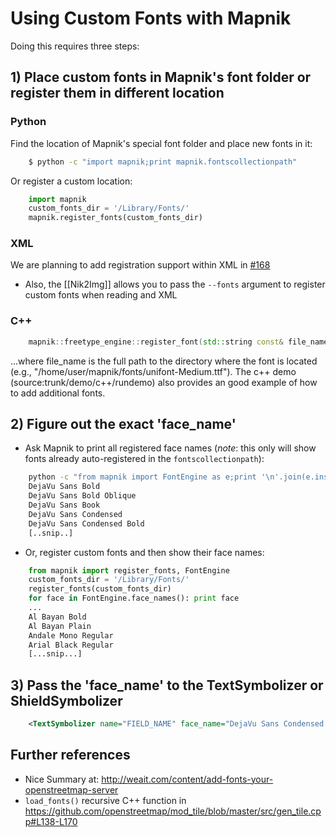 <!-- Name: UsingCustomFonts -->
<!-- Version: 8 -->
<!-- Last-Modified: 2010/01/26 07:54:27 -->
<!-- Author: springmeyer -->


# Using Custom Fonts with Mapnik

Doing this requires three steps:

## 1) Place custom fonts in Mapnik's font folder or register them in different location

### Python
Find the location of Mapnik's special font folder and place new fonts in it:


```sh
    $ python -c "import mapnik;print mapnik.fontscollectionpath"
```

Or register a custom location:

```python
    import mapnik
    custom_fonts_dir = '/Library/Fonts/'
    mapnik.register_fonts(custom_fonts_dir)
```

### XML
We are planning to add registration support within XML in [#168](https://github.com/mapnik/mapnik/issues/168)

  * Also, the [[Nik2Img]] allows you to pass the `--fonts` argument to register custom fonts when reading and XML

### C++

```cpp
    mapnik::freetype_engine::register_font(std::string const& file_name)
```

...where file_name is the full path to the directory where the font is located (e.g., "/home/user/mapnik/fonts/unifont-Medium.ttf"). The c++ demo (source:trunk/demo/c++/rundemo) also provides an good example of how to add additional fonts.

## 2) Figure out the exact 'face_name'

  * Ask Mapnik to print all registered face names (*note*: this only will show fonts already auto-registered in the `fontscollectionpath`):

```sh
    python -c "from mapnik import FontEngine as e;print '\n'.join(e.instance().face_names())"
    DejaVu Sans Bold
    DejaVu Sans Bold Oblique
    DejaVu Sans Book
    DejaVu Sans Condensed
    DejaVu Sans Condensed Bold
    [..snip..]
```

 * Or, register custom fonts and then show their face names:

```python
    from mapnik import register_fonts, FontEngine
    custom_fonts_dir = '/Library/Fonts/'
    register_fonts(custom_fonts_dir)
    for face in FontEngine.face_names(): print face
    ... 
    Al Bayan Bold
    Al Bayan Plain
    Andale Mono Regular
    Arial Black Regular
    [...snip...]
```

## 3) Pass the 'face_name' to the TextSymbolizer or ShieldSymbolizer


```xml
    <TextSymbolizer name="FIELD_NAME" face_name="DejaVu Sans Condensed Bold" size="10" fill="black" />
```


## Further references

 * Nice Summary at: http://weait.com/content/add-fonts-your-openstreetmap-server
 * `load_fonts()` recursive C++ function in https://github.com/openstreetmap/mod_tile/blob/master/src/gen_tile.cpp#L138-L170